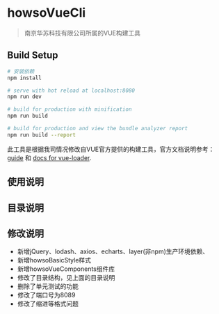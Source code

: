 # howsoVueCli

> 南京华苏科技有限公司所属的VUE构建工具

## Build Setup

``` bash
# 安装依赖
npm install

# serve with hot reload at localhost:8080
npm run dev

# build for production with minification
npm run build

# build for production and view the bundle analyzer report
npm run build --report
```

此工具是根据我司情况修改自VUE官方提供的构建工具，官方文档说明参考： [guide](http://vuejs-templates.github.io/webpack/) 和 [docs for vue-loader](http://vuejs.github.io/vue-loader).

## 使用说明

## 目录说明



## 修改说明
* 新增jQuery、lodash、axios、echarts、layer(非npm)生产环境依赖、
* 新增howsoBasicStyle样式
* 新增howsoVueComponents组件库
* 修改了目录结构，见上面的目录说明
* 删除了单元测试的功能
* 修改了端口号为8089
* 修改了缩进等格式问题
